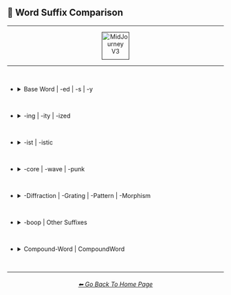 <h2>📓 Word Suffix Comparison</h2>

<hr><!--------------->

<div align="center">

[<img src="/Images/Repo_Parts/Buttons/Version_Buttons/button_version_V3_active_full.webp?raw=true" alt="MidJourney V3" height="64" />]()

</div>

<hr>
<br>

- <details><summary>Base Word | -ed | -s | -y</summary><p><div align="center">

    <table>
        <tr align=center valign=middle>
            <td width=192>Style</td>
            <td width=192>Base Word</td>
            <td width=192>-ed</td>
            <td width=192>-s</td>
            <td width=192>-y</td>
        </tr>
        <tr align=center valign=middle>
            <td><a href="/Pages/MJ_V3/Comparison_Pages/Prompt_Writing/Word_Suffix_Comparison_Subpages/Ray_Trace.md">sphere, Ray Trace</a></td>
            <td><img src="/Images/MJ_V3/Comparison_Page_Images/Word_Suffix_Comparison/sphere_Ray_Trace.png?raw=true" width="192" /><p><code>Ray Trace</code></p></td>
            <td><img src="/Images/MJ_V3/Comparison_Page_Images/Word_Suffix_Comparison/sphere_Ray_Traced.png?raw=true" width="192" /><p><code>Ray Traced</code></p></td>
            <td>-</td>
            <td><img src="/Images/MJ_V3/Comparison_Page_Images/Word_Suffix_Comparison/sphere_Ray_Tracey.png?raw=true" width="192" /><p><code>Ray Tracey</code></p></td>
        </tr>
        <tr align=center valign=middle>
            <td><a href="/Pages/MJ_V3/Comparison_Pages/Prompt_Writing/Word_Suffix_Comparison_Subpages/Fluorescent.md">sphere, Fluorescent</a></td>
            <td><img src="/Images/MJ_V3/Comparison_Page_Images/Word_Suffix_Comparison/sphere_Fluorescent.png?raw=true" width="192" /><p><code>Fluorescent</code></p></td>
            <td><img src="/Images/MJ_V3/Comparison_Page_Images/Word_Suffix_Comparison/sphere_Fluoresced.png?raw=true" width="192" /><p><code>Fluoresced</code></p></td>
            <td>-</td>
            <td>-</td>
        </tr>
        <tr align=center valign=middle>
            <td><a href="/Pages/MJ_V3/Comparison_Pages/Prompt_Writing/Word_Suffix_Comparison_Subpages/Shadow.md">sphere, Shadow</a></td>
            <td><img src="/Images/MJ_V3/Comparison_Page_Images/Word_Suffix_Comparison/sphere_Shadow.png?raw=true" width="192" /><p><code>Shadow</code></p></td>
            <td><img src="/Images/MJ_V3/Comparison_Page_Images/Word_Suffix_Comparison/sphere_Shadowed.png?raw=true" width="192" /><p><code>Shadowed</code></p></td>
            <td><img src="/Images/MJ_V3/Comparison_Page_Images/Word_Suffix_Comparison/sphere_Shadows.png?raw=true" width="192" /><p><code>Shadows</code></p></td>
            <td><img src="/Images/MJ_V3/Comparison_Page_Images/Word_Suffix_Comparison/sphere_Shadowy.png?raw=true" width="192" /><p><code>Shadowy</code></p></td>
        </tr>
        <tr align=center valign=middle>
            <td><a href="/Pages/MJ_V3/Comparison_Pages/Prompt_Writing/Word_Suffix_Comparison_Subpages/Watercolor.md">sphere, Watercolor</a></td>
            <td><img src="/Images/MJ_V3/Comparison_Page_Images/Word_Suffix_Comparison/sphere_Watercolor.png?raw=true" width="192" /><p><code>Watercolor</code></p></td>
            <td><img src="/Images/MJ_V3/Comparison_Page_Images/Word_Suffix_Comparison/sphere_Watercolored.png?raw=true" width="192" /><p><code>Watercolored</code></p></td>
            <td><img src="/Images/MJ_V3/Comparison_Page_Images/Word_Suffix_Comparison/sphere_Watercolors.png?raw=true" width="192" /><p><code>Watercolors</code></p></td>
            <td>-</td>
        </tr>
        <tr align="center" valign="middle">
            <td><a href="/Pages/MJ_V3/Comparison_Pages/Prompt_Writing/Word_Suffix_Comparison_Subpages/Blacklight_Paint.md">sphere, Blacklight Paint</a></td>
            <td><img src="/Images/MJ_V3/Comparison_Page_Images/Word_Suffix_Comparison/sphere_Blacklight_Paint.png?raw=true" width="192" /><p><code>Blacklight Paint</code></p></td>
            <td><img src="/Images/MJ_V3/Comparison_Page_Images/Word_Suffix_Comparison/sphere_Blacklight_Painted.png?raw=true" width="192" /><p><code>Blacklight Painted</code></p></td>
            <td><img src="/Images/MJ_V3/Comparison_Page_Images/Word_Suffix_Comparison/sphere_Blacklight_Paints.png?raw=true" width="192" /><p><code>Blacklight Paints</code></p></td>
            <td><img src="/Images/MJ_V3/Comparison_Page_Images/Word_Suffix_Comparison/sphere_Blacklight_Painty.png?raw=true" width="192" /><p><code>Blacklight Painty</code></p></td>
        </tr>
        <tr align="center" valign="middle">
            <td><a href="/Pages/MJ_V3/Comparison_Pages/Prompt_Writing/Word_Suffix_Comparison_Subpages/Glitter.md">sphere, Glitter</a></td>
            <td><img src="/Images/MJ_V3/Comparison_Page_Images/Word_Suffix_Comparison/sphere_Glitter.png?raw=true" width="192" /><p><code>Glitter</code></p></td>
            <td><img src="/Images/MJ_V3/Comparison_Page_Images/Word_Suffix_Comparison/sphere_Glittered.png?raw=true" width="192" /><p><code>Glittered</code></p></td>
            <td><img src="/Images/MJ_V3/Comparison_Page_Images/Word_Suffix_Comparison/sphere_Glitters.png?raw=true" width="192" /><p><code>Glitters</code></p></td>
            <td><img src="/Images/MJ_V3/Comparison_Page_Images/Word_Suffix_Comparison/sphere_Glittery.png?raw=true" width="192" /><p><code>Glittery</code></p></td>
        </tr>
        <tr align="center" valign="middle">
            <td><a href="/Pages/MJ_V3/Comparison_Pages/Prompt_Writing/Word_Suffix_Comparison_Subpages/Vapochromism.md">sphere, Vapochromism</a></td>
            <td><img src="/Images/MJ_V3/Comparison_Page_Images/Word_Suffix_Comparison/sphere_Vapochromism.png?raw=true" width="192" /><p><code>Vapochromism</code></p></td>
            <td>-</td>
            <td>-</td>
            <td><img src="/Images/MJ_V3/Comparison_Page_Images/Word_Suffix_Comparison/sphere_Vapochromey.png?raw=true" width="192" /><p><code>Vapochromey</code></p></td>
        </tr>
        <tr align="center" valign="middle">
            <td><a href="/Pages/MJ_V3/Comparison_Pages/Prompt_Writing/Word_Suffix_Comparison_Subpages/Extradimensional.md">sphere, Extradimensional</a></td>
            <td><img src="/Images/MJ_V3/Comparison_Page_Images/Word_Suffix_Comparison/sphere_Extradimensional.png?raw=true" width="192" /><p><code>Extradimensional</code></p></td>
            <td>-</td>
            <td>-</td>
            <td><img src="/Images/MJ_V3/Comparison_Page_Images/Word_Suffix_Comparison/sphere_Extradimensionally.png?raw=true" width="192" /><p><code>Extradimensionally</code></p></td>
        </tr>
        <tr align="center" valign="middle">
            <td><a href="/Pages/MJ_V3/Comparison_Pages/Prompt_Writing/Word_Suffix_Comparison_Subpages/Polygonal.md">sphere, Polygonal</a></td>
            <td><img src="/Images/MJ_V3/Comparison_Page_Images/Word_Suffix_Comparison/sphere_Polygonal.png?raw=true" width="192" /><p><code>Polygonal</code></p></td>
            <td>-</td>
            <td><img src="/Images/MJ_V3/Comparison_Page_Images/Word_Suffix_Comparison/sphere_Polygons.png?raw=true" width="192" /><p><code>Polygons</code></p></td>
            <td><img src="/Images/MJ_V3/Comparison_Page_Images/Word_Suffix_Comparison/sphere_Polygonally.png?raw=true" width="192" /><p><code>Polygonally</code></p></td>
        </tr>
    </table>

  </div></p></details>


<br>


- <details><summary>-ing | -ity | -ized</summary><p><div align="center">

    <table>
        <tr align=center valign=middle>
            <td width=192>Style</td>
            <td width=192>-ing</td>
            <td width=192>-ity</td>
            <td width=192>-ized</td>
        </tr>
        <tr align=center valign=middle>
            <td><a href="/Pages/MJ_V3/Comparison_Pages/Prompt_Writing/Word_Suffix_Comparison_Subpages/Ray_Trace.md">sphere, Ray Trace</a></td>
            <td><img src="/Images/MJ_V3/Comparison_Page_Images/Word_Suffix_Comparison/sphere_Ray_Tracing.png?raw=true" width="192" /><p><code>Ray Tracing</code></p></td>
            <td>-</td>
            <td>-</td>
        </tr>
        <tr align=center valign=middle>
            <td><a href="/Pages/MJ_V3/Comparison_Pages/Prompt_Writing/Word_Suffix_Comparison_Subpages/Fluorescent.md">sphere, Fluorescent</a></td>
            <td><img src="/Images/MJ_V3/Comparison_Page_Images/Word_Suffix_Comparison/sphere_Fluorescing.png?raw=true" width="192" /><p><code>Fluorescing</code></p></td>
            <td>-</td>
            <td>-</td>
        </tr>
        <tr align=center valign=middle>
            <td><a href="/Pages/MJ_V3/Comparison_Pages/Prompt_Writing/Word_Suffix_Comparison_Subpages/Shadow.md">sphere, Shadow</a></td>
            <td><img src="/Images/MJ_V3/Comparison_Page_Images/Word_Suffix_Comparison/sphere_Shadowing.png?raw=true" width="192" /><p><code>Shadowing</code></p></td>
            <td>-</td>
            <td><img src="/Images/MJ_V3/Comparison_Page_Images/Word_Suffix_Comparison/sphere_Shadowized.png?raw=true" width="192" /><p><code>Shadowized</code></p></td>
        </tr>
        <tr align=center valign=middle>
            <td><a href="/Pages/MJ_V3/Comparison_Pages/Prompt_Writing/Word_Suffix_Comparison_Subpages/Watercolor.md">sphere, Watercolor</a></td>
            <td><img src="/Images/MJ_V3/Comparison_Page_Images/Word_Suffix_Comparison/sphere_Watercoloring.png?raw=true" width="192" /><p><code>Watercoloring</code></p></td>
            <td>-</td>
            <td><img src="/Images/MJ_V3/Comparison_Page_Images/Word_Suffix_Comparison/sphere_Watercolorized.png?raw=true" width="192" /><p><code>Watercolorized</code></p></td>
        </tr>
        <tr align=center valign=middle>
            <td><a href="/Pages/MJ_V3/Comparison_Pages/Prompt_Writing/Word_Suffix_Comparison_Subpages/Blacklight_Paint.md">sphere, Blacklight Paint</a></td>
            <td><img src="/Images/MJ_V3/Comparison_Page_Images/Word_Suffix_Comparison/sphere_Blacklight_Painting.png?raw=true" width="192" /><p><code>Blacklight Painting</code></p></td>
            <td>-</td>
            <td>-</td>
        </tr>
        <tr align=center valign=middle>
            <td><a href="/Pages/MJ_V3/Comparison_Pages/Prompt_Writing/Word_Suffix_Comparison_Subpages/Glitter.md">sphere, Glitter</a></td>
            <td><img src="/Images/MJ_V3/Comparison_Page_Images/Word_Suffix_Comparison/sphere_Glittering.png?raw=true" width="192" /><p><code>Glittering</code></p></td>
            <td>-</td>
            <td><img src="/Images/MJ_V3/Comparison_Page_Images/Word_Suffix_Comparison/sphere_Glitterized.png?raw=true" width="192" /><p><code>Glitterized</code></p></td>
        </tr>
        <tr align=center valign=middle>
            <td><a href="/Pages/MJ_V3/Comparison_Pages/Prompt_Writing/Word_Suffix_Comparison_Subpages/Vapochromism.md">sphere, Vapochromism</a></td>
            <td>-</td>
            <td><img src="/Images/MJ_V3/Comparison_Page_Images/Word_Suffix_Comparison/sphere_Vapochromality.png?raw=true" width="192" /><p><code>Vapochromality</code></p></td>
            <td><img src="/Images/MJ_V3/Comparison_Page_Images/Word_Suffix_Comparison/sphere_Vapochromized.png?raw=true" width="192" /><p><code>Vapochromized</code></p></td>
        </tr>
        <tr align=center valign=middle>
            <td><a href="/Pages/MJ_V3/Comparison_Pages/Prompt_Writing/Word_Suffix_Comparison_Subpages/Extradimensional.md">sphere, Extradimensional</a></td>
            <td>-</td>
            <td><img src="/Images/MJ_V3/Comparison_Page_Images/Word_Suffix_Comparison/sphere_Extradimensionality.png?raw=true" width="192" /><p><code>Extradimensionality</code></p></td>
            <td><img src="/Images/MJ_V3/Comparison_Page_Images/Word_Suffix_Comparison/sphere_Extradimensionalized.png?raw=true" width="192" /><p><code>Extradimensionalized</code></p></td>
        </tr>
        <tr align=center valign=middle>
            <td><a href="/Pages/MJ_V3/Comparison_Pages/Prompt_Writing/Word_Suffix_Comparison_Subpages/Polygonal.md">sphere, Polygonal</a></td>
            <td>-</td>
            <td><img src="/Images/MJ_V3/Comparison_Page_Images/Word_Suffix_Comparison/sphere_Polygonality.png?raw=true" width="192" /><p><code>Polygonality</code></p></td>
            <td><img src="/Images/MJ_V3/Comparison_Page_Images/Word_Suffix_Comparison/sphere_Polygonized.png?raw=true" width="192" /><p><code>Polygonized</code></p></td>
        </tr>
    </table>

  </div></p></details>


<br>


- <details><summary>-ist | -istic</summary><p><div align="center">

    <table>
        <tr align=center valign=middle>
            <td width=192>Style</td>
            <td width=192>-ist</td>
            <td width=192>-istic</td>
        </tr>
        <tr align=center valign=middle>
            <td><a href="/Pages/MJ_V3/Comparison_Pages/Prompt_Writing/Word_Suffix_Comparison_Subpages/Shadow.md">sphere, Shadow</a></td>
            <td><img src="/Images/MJ_V3/Comparison_Page_Images/Word_Suffix_Comparison/sphere_Shadowist.png?raw=true" width="192" /><p><code>Shadowist</code></p></td>
            <td><img src="/Images/MJ_V3/Comparison_Page_Images/Word_Suffix_Comparison/sphere_Shadowistic.png?raw=true" width="192" /><p><code>Shadowistic</code></p></td>
        </tr>
        <tr align=center valign=middle>
            <td><a href="/Pages/MJ_V3/Comparison_Pages/Prompt_Writing/Word_Suffix_Comparison_Subpages/Watercolor.md">sphere, Watercolor</a></td>
            <td><img src="/Images/MJ_V3/Comparison_Page_Images/Word_Suffix_Comparison/sphere_Watercolorist.png?raw=true" width="192" /><p><code>Watercolorist</code></p></td>
            <td><img src="/Images/MJ_V3/Comparison_Page_Images/Word_Suffix_Comparison/sphere_Watercoloristic.png?raw=true" width="192" /><p><code>Watercoloristic</code></p></td>
        </tr>
        <tr align=center valign=middle>
            <td><a href="/Pages/MJ_V3/Comparison_Pages/Prompt_Writing/Word_Suffix_Comparison_Subpages/Blacklight_Paint.md">sphere, Blacklight Paint</a></td>
            <td><img src="/Images/MJ_V3/Comparison_Page_Images/Word_Suffix_Comparison/sphere_Blacklight_Paintist.png?raw=true" width="192" /><p><code>Blacklight Paintist</code></p></td>
            <td><img src="/Images/MJ_V3/Comparison_Page_Images/Word_Suffix_Comparison/sphere_Blacklight_Paintistic.png?raw=true" width="192" /><p><code>Blacklight Paintistic</code></p></td>
        </tr>
        <tr align=center valign=middle>
            <td><a href="/Pages/MJ_V3/Comparison_Pages/Prompt_Writing/Word_Suffix_Comparison_Subpages/Glitter.md">sphere, Glitter</a></td>
            <td><img src="/Images/MJ_V3/Comparison_Page_Images/Word_Suffix_Comparison/sphere_Glitterist.png?raw=true" width="192" /><p><code>Glitterist</code></p></td>
            <td><img src="/Images/MJ_V3/Comparison_Page_Images/Word_Suffix_Comparison/sphere_Glitteristic.png?raw=true" width="192" /><p><code>Glitteristic</code></p></td>
        </tr>
        <tr align=center valign=middle>
            <td><a href="/Pages/MJ_V3/Comparison_Pages/Prompt_Writing/Word_Suffix_Comparison_Subpages/Vapochromism.md">sphere, Vapochromism</a></td>
            <td><img src="/Images/MJ_V3/Comparison_Page_Images/Word_Suffix_Comparison/sphere_Vapochromist.png?raw=true" width="192" /><p><code>Vapochromist</code></p></td>
            <td><img src="/Images/MJ_V3/Comparison_Page_Images/Word_Suffix_Comparison/sphere_Vapochromistic.png?raw=true" width="192" /><p><code>Vapochromistic</code></p></td>
        </tr>
        <tr align=center valign=middle>
            <td><a href="/Pages/MJ_V3/Comparison_Pages/Prompt_Writing/Word_Suffix_Comparison_Subpages/Extradimensional.md">sphere, Extradimensional</a></td>
            <td><img src="/Images/MJ_V3/Comparison_Page_Images/Word_Suffix_Comparison/sphere_Extradimensionalist.png?raw=true" width="192" /><p><code>Extradimensionalist</code></p></td>
            <td><img src="/Images/MJ_V3/Comparison_Page_Images/Word_Suffix_Comparison/sphere_Extradimensionalistic.png?raw=true" width="192" /><p><code>Extradimensionalistic</code></p></td>
        </tr>
        <tr align=center valign=middle>
            <td><a href="/Pages/MJ_V3/Comparison_Pages/Prompt_Writing/Word_Suffix_Comparison_Subpages/Polygonal.md">sphere, Polygonal</a></td>
            <td><img src="/Images/MJ_V3/Comparison_Page_Images/Word_Suffix_Comparison/sphere_Polygonalist.png?raw=true" width="192" /><p><code>Polygonalist</code></p></td>
            <td><img src="/Images/MJ_V3/Comparison_Page_Images/Word_Suffix_Comparison/sphere_Polygonalistic.png?raw=true" width="192" /><p><code>Polygonalistic</code></p></td>
        </tr>
    </table>
    
  </div></p></details>


<br>


- <details><summary>-core | -wave | -punk</summary><p><div align="center">

    <table>
        <tr align=center valign=middle>
            <td width=192>Style</td>
            <td width=192>-core</td>
            <td width=192>-wave</td>
            <td width=192>-punk</td>
        </tr>
        <tr align=center valign=middle>
            <td><a href="/Pages/MJ_V3/Comparison_Pages/Prompt_Writing/Word_Suffix_Comparison_Subpages/Ray_Trace.md">sphere, Ray Trace</a></td>
            <td><img src="/Images/MJ_V3/Comparison_Page_Images/Word_Suffix_Comparison/sphere_Ray-Tracecore.png?raw=true" width="192" /><p><code>Ray-Tracecore</code></p></td>
            <td><img src="/Images/MJ_V3/Comparison_Page_Images/Word_Suffix_Comparison/sphere_Ray-Tracewave.png?raw=true" width="192" /><p><code>Ray-Tracewave</code></p></td>
            <td><img src="/Images/MJ_V3/Comparison_Page_Images/Word_Suffix_Comparison/sphere_Ray-Tracepunk.png?raw=true" width="192" /><p><code>Ray-Tracepunk</code></p></td>
        </tr>
        <tr align=center valign=middle>
            <td><a href="/Pages/MJ_V3/Comparison_Pages/Prompt_Writing/Word_Suffix_Comparison_Subpages/Fluorescent.md">sphere, Fluorescent</a></td>
            <td><img src="/Images/MJ_V3/Comparison_Page_Images/Word_Suffix_Comparison/sphere_Fluorescentcore.png?raw=true" width="192" /><p><code>Fluorescentcore</code></p></td>
            <td><img src="/Images/MJ_V3/Comparison_Page_Images/Word_Suffix_Comparison/sphere_Fluorescentwave.png?raw=true" width="192" /><p><code>Fluorescentwave</code></p></td>
            <td><img src="/Images/MJ_V3/Comparison_Page_Images/Word_Suffix_Comparison/sphere_Fluorescentpunk.png?raw=true" width="192" /><p><code>Fluorescentpunk</code></p></td>
        </tr>
        <tr align=center valign=middle>
            <td><a href="/Pages/MJ_V3/Comparison_Pages/Prompt_Writing/Word_Suffix_Comparison_Subpages/Shadow.md">sphere, Shadow</a></td>
            <td><img src="/Images/MJ_V3/Comparison_Page_Images/Word_Suffix_Comparison/sphere_Shadowcore.png?raw=true" width="192" /><p><code>Shadowcore</code></p></td>
            <td><img src="/Images/MJ_V3/Comparison_Page_Images/Word_Suffix_Comparison/sphere_Shadowwave.png?raw=true" width="192" /><p><code>Shadowwave</code></p></td>
            <td><img src="/Images/MJ_V3/Comparison_Page_Images/Word_Suffix_Comparison/sphere_Shadowpunk.png?raw=true" width="192" /><p><code>Shadowpunk</code></p></td>
        </tr>
        <tr align=center valign=middle>
            <td><a href="/Pages/MJ_V3/Comparison_Pages/Prompt_Writing/Word_Suffix_Comparison_Subpages/Watercolor.md">sphere, Watercolor</a></td>
            <td><img src="/Images/MJ_V3/Comparison_Page_Images/Word_Suffix_Comparison/sphere_Watercolorcore.png?raw=true" width="192" /><p><code>Watercolorcore</code></p></td>
            <td><img src="/Images/MJ_V3/Comparison_Page_Images/Word_Suffix_Comparison/sphere_Watercolorwave.png?raw=true" width="192" /><p><code>Watercolorwave</code></p></td>
            <td><img src="/Images/MJ_V3/Comparison_Page_Images/Word_Suffix_Comparison/sphere_Watercolorpunk.png?raw=true" width="192" /><p><code>Watercolorpunk</code></p></td>
        </tr>
        <tr align="center" valign="middle">
            <td><a href="/Pages/MJ_V3/Comparison_Pages/Prompt_Writing/Word_Suffix_Comparison_Subpages/Blacklight_Paint.md">sphere, Blacklight Paint</a></td>
            <td><img src="/Images/MJ_V3/Comparison_Page_Images/Word_Suffix_Comparison/sphere_Blacklight-Paintcore.png?raw=true" width="192" /><p><code>Blacklight-Paintcore</code></p></td>
            <td><img src="/Images/MJ_V3/Comparison_Page_Images/Word_Suffix_Comparison/sphere_Blacklight-Paintwave.png?raw=true" width="192" /><p><code>Blacklight-Paintwave</code></p></td>
            <td><img src="/Images/MJ_V3/Comparison_Page_Images/Word_Suffix_Comparison/sphere_Blacklight-Paintpunk.png?raw=true" width="192" /><p><code>Blacklight-Paintpunk</code></p></td>
        </tr>
        <tr align="center" valign="middle">
            <td><a href="/Pages/MJ_V3/Comparison_Pages/Prompt_Writing/Word_Suffix_Comparison_Subpages/Glitter.md">sphere, Glitter</a></td>
            <td><img src="/Images/MJ_V3/Comparison_Page_Images/Word_Suffix_Comparison/sphere_Glittercore.png?raw=true" width="192" /><p><code>Glittercore</code></p></td>
            <td><img src="/Images/MJ_V3/Comparison_Page_Images/Word_Suffix_Comparison/sphere_Glitterwave.png?raw=true" width="192" /><p><code>Glitterwave</code></p></td>
            <td><img src="/Images/MJ_V3/Comparison_Page_Images/Word_Suffix_Comparison/sphere_Glitterpunk.png?raw=true" width="192" /><p><code>Glitterpunk</code></p></td>
        </tr>
        <tr align="center" valign="middle">
            <td><a href="/Pages/MJ_V3/Comparison_Pages/Prompt_Writing/Word_Suffix_Comparison_Subpages/Vapochromism.md">sphere, Vapochromism</a></td>
            <td><img src="/Images/MJ_V3/Comparison_Page_Images/Word_Suffix_Comparison/sphere_Vapochromismcore.png?raw=true" width="192" /><p><code>Vapochromismcore</code></p></td>
            <td><img src="/Images/MJ_V3/Comparison_Page_Images/Word_Suffix_Comparison/sphere_Vapochromismwave.png?raw=true" width="192" /><p><code>Vapochromismwave</code></p></td>
            <td><img src="/Images/MJ_V3/Comparison_Page_Images/Word_Suffix_Comparison/sphere_Vapochromismpunk.png?raw=true" width="192" /><p><code>Vapochromismpunk</code></p></td>
        </tr>
        <tr align="center" valign="middle">
            <td><a href="/Pages/MJ_V3/Comparison_Pages/Prompt_Writing/Word_Suffix_Comparison_Subpages/Extradimensional.md">sphere, Extradimensional</a></td>
            <td><img src="/Images/MJ_V3/Comparison_Page_Images/Word_Suffix_Comparison/sphere_Extradimensionalcore.png?raw=true" width="192" /><p><code>Extradimensionalcore</code></p></td>
            <td><img src="/Images/MJ_V3/Comparison_Page_Images/Word_Suffix_Comparison/sphere_Extradimensionalwave.png?raw=true" width="192" /><p><code>Extradimensionalwave</code></p></td>
            <td><img src="/Images/MJ_V3/Comparison_Page_Images/Word_Suffix_Comparison/sphere_Extradimensionalpunk.png?raw=true" width="192" /><p><code>Extradimensionalpunk</code></p></td>
        </tr>
        <tr align="center" valign="middle">
            <td><a href="/Pages/MJ_V3/Comparison_Pages/Prompt_Writing/Word_Suffix_Comparison_Subpages/Polygonal.md">sphere, Polygonal</a></td>
            <td><img src="/Images/MJ_V3/Comparison_Page_Images/Word_Suffix_Comparison/sphere_Polygonalcore.png?raw=true" width="192" /><p><code>Polygonalcore</code></p></td>
            <td><img src="/Images/MJ_V3/Comparison_Page_Images/Word_Suffix_Comparison/sphere_Polygonalwave.png?raw=true" width="192" /><p><code>Polygonalwave</code></p></td>
            <td><img src="/Images/MJ_V3/Comparison_Page_Images/Word_Suffix_Comparison/sphere_Polygonalpunk.png?raw=true" width="192" /><p><code>Polygonalpunk</code></p></td>
        </tr>
    </table>
    
  </div></p></details>


<br>


- <details><summary>-Diffraction | -Grating | -Pattern | -Morphism</summary><p><div align="center">

    <table>
        <tr align=center valign=middle>
            <td width=192>Style</td>
            <td width=192>-Diffraction</td>
            <td width=192>-Grating</td>
            <td width=192>-Pattern</td>
        </tr>
        <tr align=center valign=middle>
            <td><a href="/Pages/MJ_V3/Comparison_Pages/Prompt_Writing/Word_Suffix_Comparison_Subpages/Ray_Trace.md">sphere, Ray Trace</a></td>
            <td><img src="/Images/MJ_V3/Comparison_Page_Images/Word_Suffix_Comparison/sphere_Ray-Trace-Diffraction.png?raw=true" width="192" /><p><code>Ray-Trace-Diffraction</code></p></td>
            <td><img src="/Images/MJ_V3/Comparison_Page_Images/Word_Suffix_Comparison/sphere_Ray-Trace-Grating.png?raw=true" width="192" /><p><code>Ray-Trace-Grating</code></p></td>
            <td><img src="/Images/MJ_V3/Comparison_Page_Images/Word_Suffix_Comparison/sphere_Ray-Trace-Pattern.png?raw=true" width="192" /><p><code>Ray-Trace-Pattern</code></p></td>
            <td><img src="/Images/MJ_V3/Comparison_Page_Images/Word_Suffix_Comparison/sphere_Ray-Trace-Morphism.png?raw=true" width="192" /><p><code>Ray-Trace-Morphism</code></p></td>
        </tr>
        <tr align=center valign=middle>
            <td><a href="/Pages/MJ_V3/Comparison_Pages/Prompt_Writing/Word_Suffix_Comparison_Subpages/Fluorescent.md">sphere, Fluorescent</a></td>
            <td><img src="/Images/MJ_V3/Comparison_Page_Images/Word_Suffix_Comparison/sphere_Fluorescent-Diffraction.png?raw=true" width="192" /><p><code>Fluorescent-Diffraction</code></p></td>
            <td><img src="/Images/MJ_V3/Comparison_Page_Images/Word_Suffix_Comparison/sphere_Fluorescent-Grating.png?raw=true" width="192" /><p><code>Fluorescent-Grating</code></p></td>
            <td><img src="/Images/MJ_V3/Comparison_Page_Images/Word_Suffix_Comparison/sphere_Fluorescent-Pattern.png?raw=true" width="192" /><p><code>Fluorescent-Pattern</code></p></td>
            <td><img src="/Images/MJ_V3/Comparison_Page_Images/Word_Suffix_Comparison/sphere_Fluorescent-Morphism.png?raw=true" width="192" /><p><code>Fluorescent-Morphism</code></p></td>
        </tr>
        <tr align=center valign=middle>
            <td><a href="/Pages/MJ_V3/Comparison_Pages/Prompt_Writing/Word_Suffix_Comparison_Subpages/Shadow.md">sphere, Shadow</a></td>
            <td><img src="/Images/MJ_V3/Comparison_Page_Images/Word_Suffix_Comparison/sphere_Shadow-Diffraction.png?raw=true" width="192" /><p><code>Shadow-Diffraction</code></p></td>
            <td><img src="/Images/MJ_V3/Comparison_Page_Images/Word_Suffix_Comparison/sphere_Shadow-Grating.png?raw=true" width="192" /><p><code>Shadow-Grating</code></p></td>
            <td><img src="/Images/MJ_V3/Comparison_Page_Images/Word_Suffix_Comparison/sphere_Shadow-Pattern.png?raw=true" width="192" /><p><code>Shadow-Pattern</code></p></td>
            <td><img src="/Images/MJ_V3/Comparison_Page_Images/Word_Suffix_Comparison/sphere_Shadow-Morphism.png?raw=true" width="192" /><p><code>Shadow-Morphism</code></p></td>
        </tr>
        <tr align=center valign=middle>
            <td><a href="/Pages/MJ_V3/Comparison_Pages/Prompt_Writing/Word_Suffix_Comparison_Subpages/Watercolor.md">sphere, Watercolor</a></td>
            <td><img src="/Images/MJ_V3/Comparison_Page_Images/Word_Suffix_Comparison/sphere_Watercolor-Diffraction.png?raw=true" width="192" /><p><code>Watercolor-Diffraction</code></p></td>
            <td><img src="/Images/MJ_V3/Comparison_Page_Images/Word_Suffix_Comparison/sphere_Watercolor-Grating.png?raw=true" width="192" /><p><code>Watercolor-Grating</code></p></td>
            <td><img src="/Images/MJ_V3/Comparison_Page_Images/Word_Suffix_Comparison/sphere_Watercolor-Pattern.png?raw=true" width="192" /><p><code>Watercolor-Pattern</code></p></td>
            <td><img src="/Images/MJ_V3/Comparison_Page_Images/Word_Suffix_Comparison/sphere_Watercolor-Morphism.png?raw=true" width="192" /><p><code>Watercolor-Morphism</code></p></td>
        </tr>
        <tr align="center" valign="middle">
            <td><a href="/Pages/MJ_V3/Comparison_Pages/Prompt_Writing/Word_Suffix_Comparison_Subpages/Blacklight_Paint.md">sphere, Blacklight Paint</a></td>
            <td><img src="/Images/MJ_V3/Comparison_Page_Images/Word_Suffix_Comparison/sphere_Blacklight-Paint-Diffraction.png?raw=true" width="192" /><p><code>Blacklight-Paint-Diffraction</code></p></td>
            <td><img src="/Images/MJ_V3/Comparison_Page_Images/Word_Suffix_Comparison/sphere_Blacklight-Paint-Grating.png?raw=true" width="192" /><p><code>Blacklight-Paint-Grating</code></p></td>
            <td><img src="/Images/MJ_V3/Comparison_Page_Images/Word_Suffix_Comparison/sphere_Blacklight-Paint-Pattern.png?raw=true" width="192" /><p><code>Blacklight-Paint-Pattern</code></p></td>
            <td><img src="/Images/MJ_V3/Comparison_Page_Images/Word_Suffix_Comparison/sphere_Blacklight-Paint-Morphism.png?raw=true" width="192" /><p><code>Blacklight-Paint-Morphism</code></p></td>
        </tr>
        <tr align="center" valign="middle">
            <td><a href="/Pages/MJ_V3/Comparison_Pages/Prompt_Writing/Word_Suffix_Comparison_Subpages/Glitter.md">sphere, Glitter</a></td>
            <td><img src="/Images/MJ_V3/Comparison_Page_Images/Word_Suffix_Comparison/sphere_Glitter-Diffraction.png?raw=true" width="192" /><p><code>Glitter-Diffraction</code></p></td>
            <td><img src="/Images/MJ_V3/Comparison_Page_Images/Word_Suffix_Comparison/sphere_Glitter-Grating.png?raw=true" width="192" /><p><code>Glitter-Grating</code></p></td>
            <td><img src="/Images/MJ_V3/Comparison_Page_Images/Word_Suffix_Comparison/sphere_Glitter-Pattern.png?raw=true" width="192" /><p><code>Glitter-Pattern</code></p></td>
            <td><img src="/Images/MJ_V3/Comparison_Page_Images/Word_Suffix_Comparison/sphere_Glitter-Morphism.png?raw=true" width="192" /><p><code>Glitter-Morphism</code></p></td>
        </tr>
        <tr align="center" valign="middle">
            <td><a href="/Pages/MJ_V3/Comparison_Pages/Prompt_Writing/Word_Suffix_Comparison_Subpages/Vapochromism.md">sphere, Vapochromism</a></td>
            <td><img src="/Images/MJ_V3/Comparison_Page_Images/Word_Suffix_Comparison/sphere_Vapochromism-Diffraction.png?raw=true" width="192" /><p><code>Vapochromism-Diffraction</code></p></td>
            <td><img src="/Images/MJ_V3/Comparison_Page_Images/Word_Suffix_Comparison/sphere_Vapochromism-Grating.png?raw=true" width="192" /><p><code>Vapochromism-Grating</code></p></td>
            <td><img src="/Images/MJ_V3/Comparison_Page_Images/Word_Suffix_Comparison/sphere_Vapochromism-Pattern.png?raw=true" width="192" /><p><code>Vapochromism-Pattern</code></p></td>
            <td><img src="/Images/MJ_V3/Comparison_Page_Images/Word_Suffix_Comparison/sphere_Vapochromism-Morphism.png?raw=true" width="192" /><p><code>Vapochromism-Morphism</code></p></td>
        </tr>
        <tr align="center" valign="middle">
            <td><a href="/Pages/MJ_V3/Comparison_Pages/Prompt_Writing/Word_Suffix_Comparison_Subpages/Extradimensional.md">sphere, Extradimensional</a></td>
            <td><img src="/Images/MJ_V3/Comparison_Page_Images/Word_Suffix_Comparison/sphere_Extradimensional-Diffraction.png?raw=true" width="192" /><p><code>Extradimensional-Diffraction</code></p></td>
            <td><img src="/Images/MJ_V3/Comparison_Page_Images/Word_Suffix_Comparison/sphere_Extradimensional-Grating.png?raw=true" width="192" /><p><code>Extradimensional-Grating</code></p></td>
            <td><img src="/Images/MJ_V3/Comparison_Page_Images/Word_Suffix_Comparison/sphere_Extradimensional-Pattern.png?raw=true" width="192" /><p><code>Extradimensional-Pattern</code></p></td>
            <td><img src="/Images/MJ_V3/Comparison_Page_Images/Word_Suffix_Comparison/sphere_Extradimensional-Morphism.png?raw=true" width="192" /><p><code>Extradimensional-Morphism</code></p></td>
        </tr>
        <tr align="center" valign="middle">
            <td><a href="/Pages/MJ_V3/Comparison_Pages/Prompt_Writing/Word_Suffix_Comparison_Subpages/Polygonal.md">sphere, Polygonal</a></td>
            <td><img src="/Images/MJ_V3/Comparison_Page_Images/Word_Suffix_Comparison/sphere_Polygonal-Diffraction.png?raw=true" width="192" /><p><code>Polygonal-Diffraction</code></p></td>
            <td><img src="/Images/MJ_V3/Comparison_Page_Images/Word_Suffix_Comparison/sphere_Polygonal-Grating.png?raw=true" width="192" /><p><code>Polygonal-Grating</code></p></td>
            <td><img src="/Images/MJ_V3/Comparison_Page_Images/Word_Suffix_Comparison/sphere_Polygonal-Pattern.png?raw=true" width="192" /><p><code>Polygonal-Pattern</code></p></td>
            <td><img src="/Images/MJ_V3/Comparison_Page_Images/Word_Suffix_Comparison/sphere_Polygonal-Morphism.png?raw=true" width="192" /><p><code>Polygonal-Morphism</code></p></td>
        </tr>
    </table>

  </div></p></details>


<br>


- <details><summary>-boop | Other Suffixes</summary><p><div align="center">

    <table>
        <tr align=center valign=middle>
            <td width=192>Style</td>
            <td width=192>-boop</td>
            <td width=192>Other</td>
            <td width=192>Other</td>
        </tr>
        <tr align=center valign=middle>
            <td><a href="/Pages/MJ_V3/Comparison_Pages/Prompt_Writing/Word_Suffix_Comparison_Subpages/Ray_Trace.md">sphere, Ray Trace</a></td>
            <td><img src="/Images/MJ_V3/Comparison_Page_Images/Word_Suffix_Comparison/sphere_Ray-Traceboop.png?raw=true" width="192" /><p><code>Ray-Traceboop</code></p></td>
            <td>-</td>
            <td>-</td>
        </tr>
        <tr align=center valign=middle>
            <td><a href="/Pages/MJ_V3/Comparison_Pages/Prompt_Writing/Word_Suffix_Comparison_Subpages/Fluorescent.md">sphere, Fluorescent</a></td>
            <td><img src="/Images/MJ_V3/Comparison_Page_Images/Word_Suffix_Comparison/sphere_Fluorescentboop.png?raw=true" width="192" /><p><code>Fluorescentboop</code></p></td>
            <td><img src="/Images/MJ_V3/Comparison_Page_Images/Word_Suffix_Comparison/sphere_Fluorescence.png?raw=true" width="192" /><p><code>Fluorescence</code></p></td>
            <td>-</td>
        </tr>
        <tr align=center valign=middle>
            <td><a href="/Pages/MJ_V3/Comparison_Pages/Prompt_Writing/Word_Suffix_Comparison_Subpages/Shadow.md">sphere, Shadow</a></td>
            <td><img src="/Images/MJ_V3/Comparison_Page_Images/Word_Suffix_Comparison/sphere_Shadowboop.png?raw=true" width="192" /><p><code>Shadowboop</code></p></td>
            <td>-</td>
            <td>-</td>
        </tr>
        <tr align=center valign=middle>
            <td><a href="/Pages/MJ_V3/Comparison_Pages/Prompt_Writing/Word_Suffix_Comparison_Subpages/Watercolor.md">sphere, Watercolor</a></td>
            <td><img src="/Images/MJ_V3/Comparison_Page_Images/Word_Suffix_Comparison/sphere_Watercolorboop.png?raw=true" width="192" /><p><code>Watercolorboop</code></p></td>
            <td>-</td>
            <td>-</td>
        </tr>
        <tr align="center" valign="middle">
            <td><a href="/Pages/MJ_V3/Comparison_Pages/Prompt_Writing/Word_Suffix_Comparison_Subpages/Blacklight_Paint.md">sphere, Blacklight Paint</a></td>
            <td><img src="/Images/MJ_V3/Comparison_Page_Images/Word_Suffix_Comparison/sphere_Blacklight-Paintboop.png?raw=true" width="192" /><p><code>Blacklight-Paintboop</code></p></td>
            <td><img src="/Images/MJ_V3/Comparison_Page_Images/Word_Suffix_Comparison/sphere_Blacklight_Paintwork.png?raw=true" width="192" /><p><code>Blacklight Paintwork</code></p></td>
            <td>-</td>
        </tr>
        <tr align="center" valign="middle">
            <td><a href="/Pages/MJ_V3/Comparison_Pages/Prompt_Writing/Word_Suffix_Comparison_Subpages/Glitter.md">sphere, Glitter</a></td>
            <td><img src="/Images/MJ_V3/Comparison_Page_Images/Word_Suffix_Comparison/sphere_Glitterboop.png?raw=true" width="192" /><p><code>Glitterboop</code></p></td>
            <td>-</td>
            <td>-</td>
        </tr>
        <tr align="center" valign="middle">
            <td><a href="/Pages/MJ_V3/Comparison_Pages/Prompt_Writing/Word_Suffix_Comparison_Subpages/Vapochromism.md">sphere, Vapochromism</a></td>
            <td><img src="/Images/MJ_V3/Comparison_Page_Images/Word_Suffix_Comparison/sphere_Vapochromismboop.png?raw=true" width="192" /><p><code>Vapochromismboop</code></p></td>
            <td><img src="/Images/MJ_V3/Comparison_Page_Images/Word_Suffix_Comparison/sphere_Vapochromatic.png?raw=true" width="192" /><p><code>Vapochromatic</code></p></td>
            <td>-</td>
        </tr>
        <tr align="center" valign="middle">
            <td><a href="/Pages/MJ_V3/Comparison_Pages/Prompt_Writing/Word_Suffix_Comparison_Subpages/Extradimensional.md">sphere, Extradimensional</a></td>
            <td><img src="/Images/MJ_V3/Comparison_Page_Images/Word_Suffix_Comparison/sphere_Extradimensionalboop.png?raw=true" width="192" /><p><code>Extradimensionalboop</code></p></td>
            <td><img src="/Images/MJ_V3/Comparison_Page_Images/Word_Suffix_Comparison/sphere_Extradimension.png?raw=true" width="192" /><p><code>Extradimension</code></p></td>
            <td><img src="/Images/MJ_V3/Comparison_Page_Images/Word_Suffix_Comparison/sphere_Extradimensionalism.png?raw=true" width="192" /><p><code>Extradimensionalism</code></p></td>
        </tr>
        <tr align="center" valign="middle">
            <td><a href="/Pages/MJ_V3/Comparison_Pages/Prompt_Writing/Word_Suffix_Comparison_Subpages/Polygonal.md">sphere, Polygonal</a></td>
            <td><img src="/Images/MJ_V3/Comparison_Page_Images/Word_Suffix_Comparison/sphere_Polygonalboop.png?raw=true" width="192" /><p><code>Polygonalboop</code></p></td>
            <td>-</td>
            <td>-</td>
        </tr>
    </table>
    
  </div></p></details>


<br>


- <details><summary>Compound-Word | CompoundWord</summary><p><div align="center">

    <table>
        <tr align=center valign=middle>
            <td width=192>Style</td>
            <td width=192>Compound-Word</td>
            <td width=192>CompoundWord</td>
        </tr>
        <tr align=center valign=middle>
            <td><a href="/Pages/MJ_V3/Comparison_Pages/Prompt_Writing/Word_Suffix_Comparison_Subpages/Ray_Trace.md">sphere, Ray Trace</a></td>
            <td><img src="/Images/MJ_V3/Comparison_Page_Images/Word_Suffix_Comparison/sphere_Ray-Traced.png?raw=true" width="192" /><p><code>Ray-Traced</code></p></td>
            <td><img src="/Images/MJ_V3/Comparison_Page_Images/Word_Suffix_Comparison/sphere_RayTraced.png?raw=true" width="192" /><p><code>RayTraced</code></p></td>
        </tr>
        <tr align=center valign=middle>
            <td><a href="/Pages/MJ_V3/Comparison_Pages/Prompt_Writing/Word_Suffix_Comparison_Subpages/Blacklight_Paint.md">sphere, Blacklight Paint</a></td>
            <td><img src="/Images/MJ_V3/Comparison_Page_Images/Word_Suffix_Comparison/sphere_Blacklight-Paint.png?raw=true" width="192" /><p><code>Blacklight-Paint</code></p></td>
            <td><img src="/Images/MJ_V3/Comparison_Page_Images/Word_Suffix_Comparison/sphere_BlacklightPaint.png?raw=true" width="192" /><p><code>BlacklightPaint</code></p></td>
        </tr>
        <tr align=center valign=middle>
            <td><a href="/Pages/MJ_V3/Comparison_Pages/Prompt_Writing/Word_Suffix_Comparison_Subpages/Extradimensional.md">sphere, Extradimensional</a></td>
            <td><img src="/Images/MJ_V3/Comparison_Page_Images/Word_Suffix_Comparison/sphere_Extra-Dimensional.png?raw=true" width="192" /><p><code>Extra-Dimensional</code></p></td>
            <td>-</td>
        </tr>
    </table>
    
  </div></p></details>

<br>

<hr><!--------------->
<div align="center">
<h6><a href="https://github.com/willwulfken/MidJourney-Styles-and-Keywords-Reference/blob/main/README.md">⬅ Go Back To Home Page</a></h6>
</div>